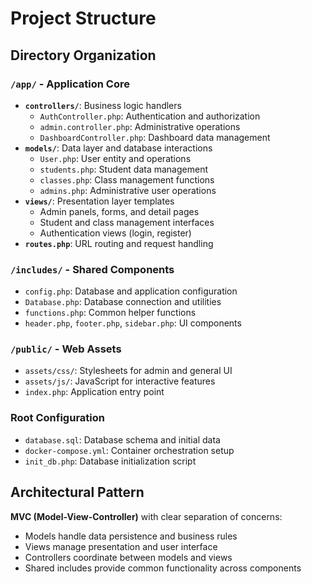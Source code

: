 # Project Structure

## Directory Organization

### `/app/` - Application Core
- **`controllers/`**: Business logic handlers
  - `AuthController.php`: Authentication and authorization
  - `admin.controller.php`: Administrative operations
  - `DashboardController.php`: Dashboard data management
- **`models/`**: Data layer and database interactions
  - `User.php`: User entity and operations
  - `students.php`: Student data management
  - `classes.php`: Class management functions
  - `admins.php`: Administrative user operations
- **`views/`**: Presentation layer templates
  - Admin panels, forms, and detail pages
  - Student and class management interfaces
  - Authentication views (login, register)
- **`routes.php`**: URL routing and request handling

### `/includes/` - Shared Components
- `config.php`: Database and application configuration
- `Database.php`: Database connection and utilities
- `functions.php`: Common helper functions
- `header.php`, `footer.php`, `sidebar.php`: UI components

### `/public/` - Web Assets
- `assets/css/`: Stylesheets for admin and general UI
- `assets/js/`: JavaScript for interactive features
- `index.php`: Application entry point

### Root Configuration
- `database.sql`: Database schema and initial data
- `docker-compose.yml`: Container orchestration setup
- `init_db.php`: Database initialization script

## Architectural Pattern
**MVC (Model-View-Controller)** with clear separation of concerns:
- Models handle data persistence and business rules
- Views manage presentation and user interface
- Controllers coordinate between models and views
- Shared includes provide common functionality across components